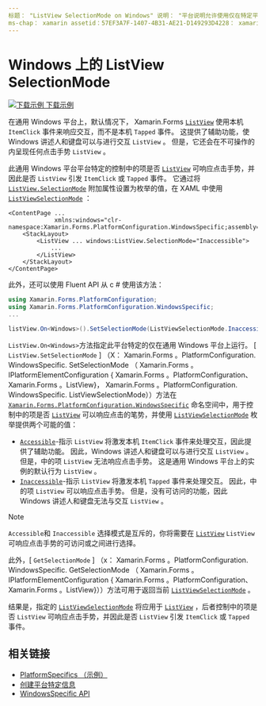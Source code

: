 ```yaml
---
标题： "ListView SelectionMode on Windows" 说明： "平台说明允许使用仅在特定平台上可用的功能，而无需实现自定义呈现器或效果。 本文介绍如何使用特定于 Windows 平台的来控制 ListView 中的项目是否可以响应点击手势。
ms-chap： xamarin assetid：57EF3A7F-1407-4B31-AE21-D149293D4228： xamarin 窗体作者： davidbritch： dabritch ms. 日期：10/24/2018 非 loc： [ Xamarin.Forms ， Xamarin.Essentials ]
---
```


# <a name="listview-selectionmode-on-windows"></a>Windows 上的 ListView SelectionMode

[![下载示例](~/media/shared/download.png) 下载示例](https://docs.microsoft.com/samples/xamarin/xamarin-forms-samples/userinterface-platformspecifics)

在通用 Windows 平台上，默认情况下， Xamarin.Forms [`ListView`](xref:Xamarin.Forms.ListView) 使用本机 `ItemClick` 事件来响应交互，而不是本机 `Tapped` 事件。 这提供了辅助功能，使 Windows 讲述人和键盘可以与进行交互 `ListView` 。 但是，它还会在不可操作的内呈现任何点击手势 `ListView` 。

此通用 Windows 平台平台特定的控制中的项是否 [`ListView`](xref:Xamarin.Forms.ListView) 可响应点击手势，并因此是否 `ListView` 引发 `ItemClick` 或 `Tapped` 事件。 它通过将 [`ListView.SelectionMode`](xref:Xamarin.Forms.PlatformConfiguration.WindowsSpecific.ListView.SelectionModeProperty) 附加属性设置为枚举的值，在 XAML 中使用 [`ListViewSelectionMode`](xref:Xamarin.Forms.PlatformConfiguration.WindowsSpecific.ListViewSelectionMode) ：

```xaml
<ContentPage ...
             xmlns:windows="clr-namespace:Xamarin.Forms.PlatformConfiguration.WindowsSpecific;assembly=Xamarin.Forms.Core">
    <StackLayout>
        <ListView ... windows:ListView.SelectionMode="Inaccessible">
            ...
        </ListView>
    </StackLayout>
</ContentPage>
```

此外，还可以使用 Fluent API 从 c # 使用该方法：

```csharp
using Xamarin.Forms.PlatformConfiguration;
using Xamarin.Forms.PlatformConfiguration.WindowsSpecific;
...

listView.On<Windows>().SetSelectionMode(ListViewSelectionMode.Inaccessible);
```

`ListView.On<Windows>`方法指定此平台特定的仅在通用 Windows 平台上运行。 [ `ListView.SetSelectionMode` ] （X： Xamarin.Forms 。PlatformConfiguration. WindowsSpecific. SetSelectionMode （ Xamarin.Forms 。IPlatformElementConfiguration { Xamarin.Forms 。PlatformConfiguration、 Xamarin.Forms 。ListView}， Xamarin.Forms 。PlatformConfiguration. WindowsSpecific. ListViewSelectionMode））方法在 [`Xamarin.Forms.PlatformConfiguration.WindowsSpecific`](xref:Xamarin.Forms.PlatformConfiguration.WindowsSpecific) 命名空间中，用于控制中的项是否 [`ListView`](xref:Xamarin.Forms.ListView) 可以响应点击的笔势，并使用 [`ListViewSelectionMode`](xref:Xamarin.Forms.PlatformConfiguration.WindowsSpecific.ListViewSelectionMode) 枚举提供两个可能的值：

- [`Accessible`](xref:Xamarin.Forms.PlatformConfiguration.WindowsSpecific.ListViewSelectionMode.Accessible)-指示 `ListView` 将激发本机 `ItemClick` 事件来处理交互，因此提供了辅助功能。 因此，Windows 讲述人和键盘可以与进行交互 `ListView` 。 但是，中的项 `ListView` 无法响应点击手势。 这是通用 Windows 平台上的实例的默认行为 `ListView` 。
- [`Inaccessible`](xref:Xamarin.Forms.PlatformConfiguration.WindowsSpecific.ListViewSelectionMode.Inaccessible)-指示 `ListView` 将激发本机 `Tapped` 事件来处理交互。 因此，中的项 `ListView` 可以响应点击手势。 但是，没有可访问的功能，因此 Windows 讲述人和键盘无法与交互 `ListView` 。

> [!NOTE]
> `Accessible`和 `Inaccessible` 选择模式是互斥的，你将需要在 [`ListView`](xref:Xamarin.Forms.ListView) `ListView` 可响应点击手势的可访问或之间进行选择。

此外，[ `GetSelectionMode` ] （x： Xamarin.Forms 。PlatformConfiguration. WindowsSpecific. GetSelectionMode （ Xamarin.Forms 。IPlatformElementConfiguration { Xamarin.Forms 。PlatformConfiguration、 Xamarin.Forms 。ListView}））方法可用于返回当前 [`ListViewSelectionMode`](xref:Xamarin.Forms.PlatformConfiguration.WindowsSpecific.ListViewSelectionMode) 。

结果是，指定的 [`ListViewSelectionMode`](xref:Xamarin.Forms.PlatformConfiguration.WindowsSpecific.ListViewSelectionMode) 将应用于 [`ListView`](xref:Xamarin.Forms.ListView) ，后者控制中的项是否 `ListView` 可响应点击手势，并因此是否 `ListView` 引发 `ItemClick` 或 `Tapped` 事件。

## <a name="related-links"></a>相关链接

- [PlatformSpecifics （示例）](https://docs.microsoft.com/samples/xamarin/xamarin-forms-samples/userinterface-platformspecifics)
- [创建平台特定信息](~/xamarin-forms/platform/platform-specifics/index.md#creating-platform-specifics)
- [WindowsSpecific API](xref:Xamarin.Forms.PlatformConfiguration.WindowsSpecific)
